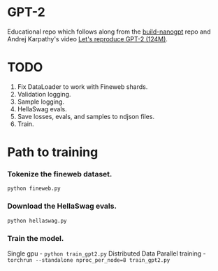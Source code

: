 # GPT-2 

Educational repo which follows along from the [build-nanogpt](https://github.com/karpathy/build-nanogpt) repo and Andrej Karpathy's video [Let's reproduce GPT-2 (124M)](https://www.youtube.com/watch?v=l8pRSuU81PU&feature=youtu.be).

# TODO

1. Fix DataLoader to work with Fineweb shards.
2. Validation logging.
3. Sample logging.
4. HellaSwag evals.
5. Save losses, evals, and samples to ndjson files.
6. Train.

# Path to training

### Tokenize the fineweb dataset.

`python fineweb.py`

### Download the HellaSwag evals.

`python hellaswag.py`

### Train the model.

Single gpu - `python train_gpt2.py`
Distributed Data Parallel training - `torchrun --standalone nproc_per_node=8 train_gpt2.py`